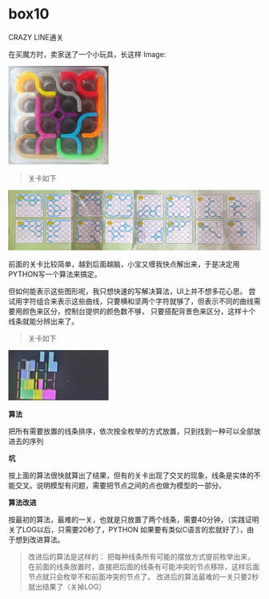 # box10

CRAZY LINE通关

在买魔方时，卖家送了一个小玩具，长这样
Image:

![](https://github.com/GuohuaQiu/box10/blob/main/game.jpg)



> 关卡如下

![](https://github.com/GuohuaQiu/box10/blob/main/game_stage.jpg)


前面的关卡比较简单，越到后面越脑，小宝又缠我快点解出来，于是决定用PYTHON写一个算法来搞定。

但如何能表示这些图形呢，我只想快速的写解决算法，UI上并不想多花心思。
尝试用字符组合来表示这些曲线，只要横和坚两个字符就够了，但表示不同的曲线需要用颜色来区分，控制台提供的颜色数不够，
只要搭配背景色来区分，这样十个线条就能分辨出来了。
> 关卡如下

![](https://github.com/GuohuaQiu/box10/blob/main/game_2.jpg)


**算法**

把所有需要放置的线条排序，依次按全枚举的方式放置，只到找到一种可以全部放进去的序列

**坑**

按上面的算法很快就算出了结果，但有的关卡出现了交叉的现象，线条是实体的不能交叉。说明模型有问题，需要把节点之间的点也做为模型的一部分。

**算法改进**

按最初的算法，最难的一关，也就是只放置了两个线条，需要40分钟，（实践证明关了LOG以后，只需要20秒了，PYTHON 如果要有类似C语言的宏就好了），由于想到改进算法。

>改进后的算法是这样的：
把每种线条所有可能的摆放方式提前枚举出来，在前面的线条放置时，直接把后面的线条有可能冲突的节点移除，这样后面节点就只会枚举不和前面冲突的节点了。
改进后的算法最难的一关只要2秒就出结果了（关掉LOG）
